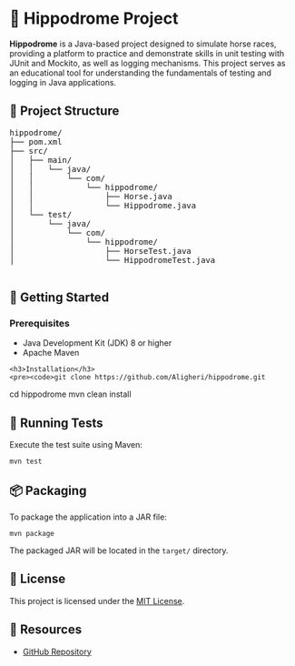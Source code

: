 

  <h1>🏇 Hippodrome Project</h1>

  <div class="section">
    <p>
      <strong>Hippodrome</strong> is a Java-based project designed to simulate horse races, providing a platform to practice and demonstrate skills in unit testing with JUnit and Mockito, as well as logging mechanisms. This project serves as an educational tool for understanding the fundamentals of testing and logging in Java applications.
    </p>
  </div>

  <div class="section">
    <h2>📁 Project Structure</h2>
    <pre>
hippodrome/
├── pom.xml
├── src/
│   ├── main/
│   │   └── java/
│   │       └── com/
│   │           └── hippodrome/
│   │               ├── Horse.java
│   │               └── Hippodrome.java
│   └── test/
│       └── java/
│           └── com/
│               └── hippodrome/
│                   ├── HorseTest.java
│                   └── HippodromeTest.java
    </pre>
  </div>

  <div class="section">
    <h2>🚀 Getting Started</h2>
    <h3>Prerequisites</h3>
    <ul>
      <li>Java Development Kit (JDK) 8 or higher</li>
      <li>Apache Maven</li>
    </ul>

    <h3>Installation</h3>
    <pre><code>git clone https://github.com/Aligheri/hippodrome.git
cd hippodrome
mvn clean install</code></pre>
  </div>

  <div class="section">
    <h2>🧪 Running Tests</h2>
    <p>Execute the test suite using Maven:</p>
    <pre><code>mvn test</code></pre>
  </div>

  <div class="section">
    <h2>📦 Packaging</h2>
    <p>To package the application into a JAR file:</p>
    <pre><code>mvn package</code></pre>
    <p>The packaged JAR will be located in the <code>target/</code> directory.</p>
  </div>

  <div class="section">
    <h2>📄 License</h2>
    <p>This project is licensed under the <a href="https://opensource.org/licenses/MIT">MIT License</a>.</p>
  </div>

  <div class="section">
    <h2>🔗 Resources</h2>
    <ul>
      <li><a href="https://github.com/Aligheri/hippodrome">GitHub Repository</a></li>
    </ul>
  </div>

</body>
</html>
